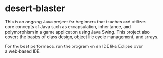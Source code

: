 # desert-blaster

This is an ongoing Java project for beginners that teaches and utilizes   
core concepts of Java such as encapsulation, inheritance, and   
polymorphism in a game application using Java Swing. This project also   
covers the basics of class design, object life cycle management, and arrays.   

For the best performace, run the program on an IDE like Eclipse over   
a web-based IDE.
